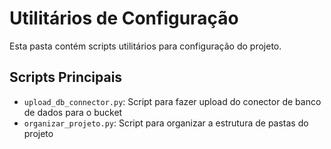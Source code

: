 
# Utilitários de Configuração

Esta pasta contém scripts utilitários para configuração do projeto.

## Scripts Principais

- `upload_db_connector.py`: Script para fazer upload do conector de banco de dados para o bucket
- `organizar_projeto.py`: Script para organizar a estrutura de pastas do projeto
